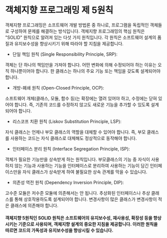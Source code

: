 # 객체지향 프로그래밍 제 5원칙
객체지향 프로그래밍은 소프트웨어 개발 방법론 중 하나로, 프로그램을 독립적인 객체들로 구성하여 문제를 해결하는 방식입니다. 객체지향 프로그래밍의 핵심 원칙은 "SOLID" 원칙으로 알려져 있는 다섯 가지 원칙입니다. 각 원칙은 소프트웨어 설계의 품질과 유지보수성을 향상시키기 위해 따라야 할 지침을 제공합니다.

- 단일 책임 원칙 (Single Responsibility Principle, SRP):

객체는 단 하나의 책임만을 가져야 합니다.
어떤 변화에 의해 수정되어야 하는 이유는 오직 하나뿐이어야 합니다.
한 클래스는 하나의 주요 기능 또는 책임을 갖도록 설계되어야 합니다.


- 개방-폐쇄 원칙 (Open-Closed Principle, OCP):

소프트웨어 개체(클래스, 모듈, 함수 등)는 확장에는 열려 있어야 하고, 수정에는 닫혀 있어야 합니다.
즉, 기존의 코드를 수정하지 않고도 새로운 기능을 추가할 수 있도록 설계되어야 합니다.


- 리스코프 치환 원칙 (Liskov Substitution Principle, LSP):

자식 클래스는 언제나 부모 클래스의 역할을 대체할 수 있어야 합니다.
즉, 부모 클래스를 사용하는 코드는 자식 클래스로 대체해도 정상적으로 동작해야 합니다.


- 인터페이스 분리 원칙 (Interface Segregation Principle, ISP):

객체가 필요한 기능만을 상속받게 하는 원칙입니다.
부모클래스의 기능 중 자식이 사용하지 않는 기능과 사용하는 기능을 인터페이스로 분리하여 사용하는 기능이 담긴 인터페이스만을 자식 클래스가 상속받게 하여 불필요한 상속 관계를 막을 수 있습니다.


- 의존성 역전 원칙 (Dependency Inversion Principle, DIP):

고수준 모듈은 저수준 모듈에 의존해서는 안 됩니다.
추상화된 인터페이스나 추상 클래스를 통해 상호작용하도록 설계되어야 합니다.
변경사항이 많은 클래스가 변경사항이 적은 클래스에 의존해야 합니다.


#### 객체지향 5원칙인 SOLID 원칙은 소프트웨어의 유지보수성, 재사용성, 확장성 등을 향상시키는 기준으로 사용되며, 객체지향 설계의 중요한 지침을 제공합니다. 이러한 원칙을 따르면 코드의 가독성과 유지보수성을 향상시킬 수 있습니다.
